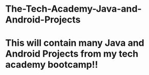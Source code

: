 # The-Tech-Academy-Java-and-Android-Projects

# This will contain many Java and Android Projects from my tech academy bootcamp!!
